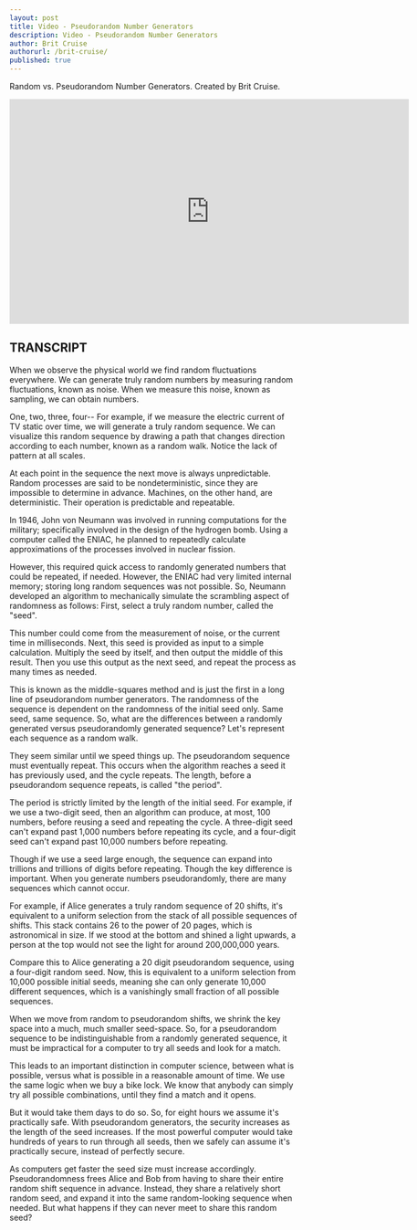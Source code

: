 ```yaml
---
layout: post
title: Video - Pseudorandom Number Generators
description: Video - Pseudorandom Number Generators
author: Brit Cruise
authorurl: /brit-cruise/
published: true
---
```


<p>Random vs. Pseudorandom Number Generators. Created by Brit Cruise.</p>

<center><iframe width="700" height="394" src="https://www.youtube.com/embed/GtOt7EBNEwQ" frameborder="0" allowfullscreen></iframe></center>

<h2>TRANSCRIPT</h2>

When we observe the physical world we find random fluctuations everywhere. We can generate truly random numbers by measuring random fluctuations, known as noise. When we measure this noise, known as sampling, we can obtain numbers. 

One, two, three, four-- For example, if we measure the electric current of TV static over time, we will generate a truly random sequence. We can visualize this random sequence by drawing a path that changes direction according to each number, known as a random walk. Notice the lack of pattern at all scales. 

At each point in the sequence the next move is always unpredictable. Random processes are said to be nondeterministic, since they are impossible to determine in advance. Machines, on the other hand, are deterministic. Their operation is predictable and repeatable. 

In 1946, John von Neumann was involved in running computations for the military; specifically involved in the design of the hydrogen bomb. Using a computer called the ENIAC, he planned to repeatedly calculate approximations of the processes involved in nuclear fission. 

However, this required quick access to randomly generated numbers that could be repeated, if needed. However, the ENIAC had very limited internal memory; storing long random sequences was not possible. So, Neumann developed an algorithm to mechanically simulate the scrambling aspect of randomness as follows: First, select a truly random number, called the "seed". 

This number could come from the measurement of noise, or the current time in milliseconds. Next, this seed is provided as input to a simple calculation. Multiply the seed by itself, and then output the middle of this result. Then you use this output as the next seed, and repeat the process as many times as needed. 

This is known as the middle-squares method and is just the first in a long line of pseudorandom number generators. The randomness of the sequence is dependent on the randomness of the initial seed only. Same seed, same sequence. So, what are the differences between a randomly generated versus pseudorandomly generated sequence? Let's represent each sequence as a random walk. 

They seem similar until we speed things up. The pseudorandom sequence must eventually repeat. This occurs when the algorithm reaches a seed it has previously used, and the cycle repeats. The length, before a pseudorandom sequence repeats, is called "the period". 

The period is strictly limited by the length of the initial seed. For example, if we use a two-digit seed, then an algorithm can produce, at most, 100 numbers, before reusing a seed and repeating the cycle. A three-digit seed can't expand past 1,000 numbers before repeating its cycle, and a four-digit seed can't expand past 10,000 numbers before repeating. 

Though if we use a seed large enough, the sequence can expand into trillions and trillions of digits before repeating. Though the key difference is important. When you generate numbers pseudorandomly, there are many sequences which cannot occur. 

For example, if Alice generates a truly random sequence of 20 shifts, it's equivalent to a uniform selection from the stack of all possible sequences of shifts. This stack contains 26 to the power of 20 pages, which is astronomical in size. If we stood at the bottom and shined a light upwards, a person at the top would not see the light for around 200,000,000 years. 

Compare this to Alice generating a 20 digit pseudorandom sequence, using a four-digit random seed. Now, this is equivalent to a uniform selection from 10,000 possible initial seeds, meaning she can only generate 10,000 different sequences, which is a vanishingly small fraction of all possible sequences. 

When we move from random to pseudorandom shifts, we shrink the key space into a much, much smaller seed-space. So, for a pseudorandom sequence to be indistinguishable from a randomly generated sequence, it must be impractical for a computer to try all seeds and look for a match. 

This leads to an important distinction in computer science, between what is possible, versus what is possible in a reasonable amount of time. We use the same logic when we buy a bike lock. We know that anybody can simply try all possible combinations, until they find a match and it opens. 

But it would take them days to do so. So, for eight hours we assume it's practically safe. With pseudorandom generators, the security increases as the length of the seed increases. If the most powerful computer would take hundreds of years to run through all seeds, then we safely can assume it's practically secure, instead of perfectly secure. 

As computers get faster the seed size must increase accordingly. Pseudorandomness frees Alice and Bob from having to share their entire random shift sequence in advance. Instead, they share a relatively short random seed, and expand it into the same random-looking sequence when needed. But what happens if they can never meet to share this random seed?
